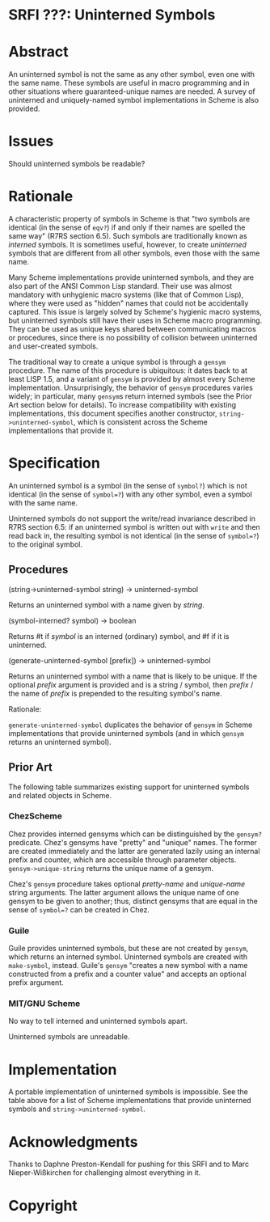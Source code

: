 # SRFI ???: Uninterned Symbols

# Abstract

An uninterned symbol is not the same as any other symbol, even one
with the same name. These symbols are useful in macro programming and
in other situations where guaranteed-unique names are needed. A survey
of uninterned and uniquely-named symbol implementations in Scheme is
also provided.

# Issues

Should uninterned symbols be readable?

# Rationale

A characteristic property of symbols in Scheme is that "two symbols
are identical (in the sense of `eqv?`) if and only if their names are
spelled the same way" (R7RS section 6.5). Such symbols are
traditionally known as *interned* symbols. It is sometimes useful,
however, to create *uninterned* symbols that are different from all
other symbols, even those with the same name.

Many Scheme implementations provide uninterned symbols, and they
are also part of the ANSI Common Lisp standard. Their use was almost
mandatory with unhygienic macro systems (like that of Common Lisp),
where they were used as "hidden" names that could not be accidentally
captured. This issue is largely solved by Scheme's hygienic macro
systems, but uninterned symbols still have their uses in Scheme macro
programming. They can be used as unique keys shared between
communicating macros or procedures, since there is no possibility of
collision between uninterned and user-created symbols.

The traditional way to
create a unique symbol is through a
`gensym` procedure. The name of this procedure is ubiquitous: it dates
back to at least LISP 1.5, and a variant of `gensym` is provided by
almost every Scheme implementation.
Unsurprisingly, the behavior of `gensym` procedures varies widely; in
particular, many `gensym`s return interned symbols (see
the Prior Art section below for details). To increase compatibility with
existing implementations, this document specifies another constructor,
`string->uninterned-symbol`, which is consistent across the Scheme
implementations that provide it.

# Specification

An uninterned symbol is a symbol (in the sense of `symbol?`) which is
not identical (in the sense of `symbol=?`) with any other symbol, even
a symbol with the same name.

Uninterned symbols do not support the write/read invariance described
in R7RS section 6.5: if an uninterned symbol is written out with
`write` and then read back in, the resulting symbol is not identical
(in the sense of `symbol=?`) to the original symbol.

## Procedures

(string->uninterned-symbol string) -> uninterned-symbol

Returns an uninterned symbol with a name given by *string*.

(symbol-interned? symbol) -> boolean

Returns #t if *symbol* is an interned (ordinary) symbol, and #f if it
is uninterned.

(generate-uninterned-symbol [prefix]) -> uninterned-symbol

Returns an uninterned symbol with a name that is likely to be unique.
If the optional *prefix* argument is provided and is a string / symbol,
then *prefix* / the name of *prefix* is prepended to the resulting
symbol's name.

Rationale:

`generate-uninterned-symbol` duplicates the behavior of `gensym` in
Scheme implementations that provide uninterned symbols (and in which
`gensym` returns an uninterned symbol).


## Prior Art

The following table summarizes existing support for uninterned symbols
and related objects in Scheme.

### ChezScheme

Chez provides interned gensyms which can be
distinguished by the `gensym?` predicate. Chez's gensyms
have "pretty" and "unique" names. The former are created
immediately and the latter are generated lazily using an internal
prefix and counter, which are accessible through parameter objects.
`gensym->unique-string` returns the unique name of a gensym.

Chez's `gensym` procedure takes optional *pretty-name* and
*unique-name* string arguments. The latter argument allows the unique
name of one gensym to be given to another; thus, distinct gensyms that
are equal in the sense of `symbol=?` can be created in Chez.

### Guile

Guile provides uninterned symbols, but these are not created by
`gensym`, which returns an interned symbol. Uninterned symbols are
created with `make-symbol`, instead. Guile's `gensym` "creates a new
symbol with a name constructed from a prefix and a counter value" and
accepts an optional prefix argument.


### MIT/GNU Scheme

No way to tell interned and uninterned symbols apart.

Uninterned symbols are unreadable.


# Implementation

A portable implementation of uninterned symbols is impossible. See the
table above for a list of Scheme implementations that provide
uninterned symbols and `string->uninterned-symbol`.

# Acknowledgments

Thanks to Daphne Preston-Kendall for pushing for this SRFI and to
Marc Nieper-Wißkirchen for challenging almost everything in it.

# Copyright
